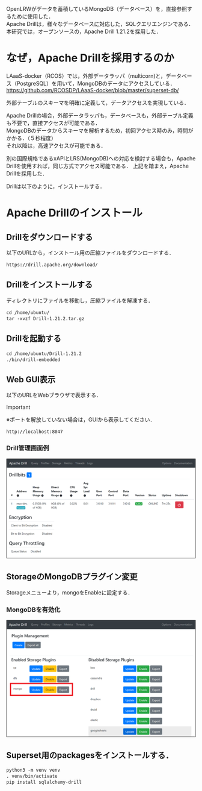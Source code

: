 OpenLRWがデータを蓄積しているMongoDB（データベース）を，直接参照するために使用した．  
Apache Drillは，様々なデータベースに対応した，SQLクエリエンジンである．  
本研究では，オープンソースの，Apache Drill 1.21.2を採用した．  

# なぜ，Apache Drillを採用するのか

LAaaS-docker（RCOS）では，外部データラッパ（multicorn)と，データベース（PostgreSQL）を用いて，MongoDBのデータにアクセスしている．  
https://github.com/RCOSDP/LAaaS-docker/blob/master/superset-db/

外部テーブルのスキーマを明確に定義して，データアクセスを実現している．  
  
Apache Drillの場合，外部データラッパも，データベースも，外部テーブル定義も不要で，直接アクセスが可能である．  
MongoDBのデータからスキーマを解析するため，初回アクセス時のみ，時間がかかる．（５秒程度）  
それ以降は，高速アクセスが可能である．  
  
別の国際規格であるxAPIとLRS(MongoDB)への対応を検討する場合も，Apache Drillを使用すれば，同じ方式でアクセス可能である．
上記を踏まえ，Apache Drillを採用した．
  
Drillは以下のように，インストールする．   

# Apache Drillのインストール
## Drillをダウンロードする
以下のURLから，インストール用の圧縮ファイルをダウンロードする．  
```
https://drill.apache.org/download/
```

## Drillをインストールする
ディレクトリにファイルを移動し，圧縮ファイルを解凍する．  
```
cd /home/ubuntu/
tar -xvzf Drill-1.21.2.tar.gz
```

## Drillを起動する
```
cd /home/ubuntu/Drill-1.21.2
./bin/drill-embedded
```

## Web GUI表示
以下のURLをWebブラウザで表示する．  

> [!IMPORTANT]
> ※ポートを解放していない場合は，GUIから表示してください．

```
http://localhost:8047
```

### Drill管理画面例
![Drill管理画面例](image/drill_admin.png)

## StorageのMongoDBプラグイン変更
Storageメニューより，mongoをEnableに設定する．  

### MongoDBを有効化
![MongoDBを有効化](image/drill_opt.png)

## Superset用のpackagesをインストールする．
```
python3 -m venv venv
. venv/bin/activate
pip install sqlalchemy-drill
```
